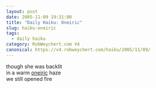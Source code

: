 ```yaml
---
layout: post
date: 2005-11-09 19:31:00
title: "Daily Haiku: Oneiric"
slug: haiku-oneiric
tags:
  - daily haiku
category: RobWeychert.com V4
canonical: https://v4.robweychert.com/haiku/2005/11/09/
---
```


though she was backlit  
in a warm [oneiric](http://dictionary.reference.com/wordoftheday/archive/2005/11/09.html) haze  
we still opened fire